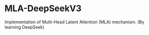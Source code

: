 # MLA-DeepSeekV3
Implementation of Multi-Head Latent Attention (MLA) mechanism. (By learning DeepSeek)
